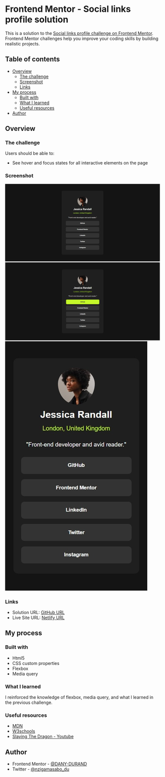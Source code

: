 # Frontend Mentor - Social links profile solution

This is a solution to the [Social links profile challenge on Frontend Mentor](https://www.frontendmentor.io/challenges/social-links-profile-UG32l9m6dQ). Frontend Mentor challenges help you improve your coding skills by building realistic projects. 

## Table of contents

- [Overview](#overview)
  - [The challenge](#the-challenge)
  - [Screenshot](#screenshot)
  - [Links](#links)
- [My process](#my-process)
  - [Built with](#built-with)
  - [What I learned](#what-i-learned)
  - [Useful resources](#useful-resources)
- [Author](#author)

## Overview

### The challenge

Users should be able to:

- See hover and focus states for all interactive elements on the page

### Screenshot

![](./assets/images/solution-desktop-view.jpeg)
![](./assets/images/solution-active-state.png)
![](./assets/images/solution-mobile.jpeg)

### Links

- Solution URL: [GitHub URL](https://github.com/DANY-DURAND/frontend-mentor-challenges/tree/main/social-links-profile-main)
- Live Site URL: [Netlify URL](https://blog-card-frm.netlify.app/social-links-profile-main/)

## My process

### Built with

- Html5
- CSS custom properties
- Flexbox
- Media query

### What I learned

I reinforced the knowledge of flexbox, media query, and what I learned in the previous challenge.

### Useful resources

- [MDN](https://developer.mozilla.org/en-US/docs/Web/CSS/CSS_media_queries/Using_media_queries)
- [W3schools](https://www.w3schools.com/cssref/atrule_media.php)
- [Slaying The Dragon - Youtube](https://youtu.be/K24lUqcT0Ms?si=7SrrsfPT9flC6K42)

## Author

- Frontend Mentor - [@DANY-DURAND](https://www.frontendmentor.io/profile/DANY-DURAND)
- Twitter - [@nzigamasabo_du](https://www.twitter.com/nzigamasabo_du)